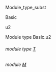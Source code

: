 Module_type_subst

Basic

u2

Module type Basic.u2

<a id="module-type-T"></a>

###### module type [T](Module_type_subst.Basic.module-type-u2.module-type-T.md)

<a id="module-M"></a>

###### module [M](Module_type_subst.Basic.module-type-u2.M.md)